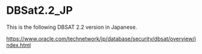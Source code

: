 # DBSat2.2_JP

This is the following DBSAT 2.2 version in Japanese.

https://www.oracle.com/technetwork/jp/database/security/dbsat/overview/index.html
